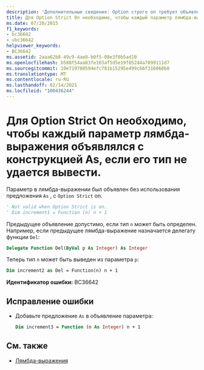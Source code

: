 ```yaml
---
description: 'Дополнительные сведения: Option строго on требует объявления каждого параметра лямбда-выражения с предложением "AS", если его тип не может быть определен'
title: Для Option Strict On необходимо, чтобы каждый параметр лямбда-выражения объявлялся с конструкцией As, если его тип не удается вывести.
ms.date: 07/20/2015
f1_keywords:
- bc36642
- vbc36642
helpviewer_keywords:
- BC36642
ms.assetid: 2aaa62b8-49c9-4ae8-b0f5-08e3f0b5ad10
ms.openlocfilehash: b588f54aa83fe103af5d5e19f05244a7099111d7
ms.sourcegitcommit: 10e719780594efc781b15295e499c66f316068b8
ms.translationtype: MT
ms.contentlocale: ru-RU
ms.lasthandoff: 02/14/2021
ms.locfileid: "100436244"
---
```

# <a name="option-strict-on-requires-each-lambda-expression-parameter-to-be-declared-with-an-as-clause-if-its-type-cannot-be-inferred"></a>Для Option Strict On необходимо, чтобы каждый параметр лямбда-выражения объявлялся с конструкцией As, если его тип не удается вывести.

Параметр в лямбда-выражении был объявлен без использования предложения `As` , с `Option Strict` on.  
  
```vb  
' Not valid when Option Strict is on.  
' Dim increment1 = Function (n) n + 1  
```  
  
 Предыдущее объявление допустимо, если тип `n` может быть определен. Например, если предыдущее лямбда-выражение назначается делегату функции `Del`:  
  
```vb  
Delegate Function Del(ByVal p As Integer) As Integer  
```  
  
 Теперь тип `n` может быть выведен из параметра `p`:  
  
```vb  
Dim increment2 as Del = Function(n) n + 1  
```  
  
 **Идентификатор ошибки:** BC36642  
  
## <a name="to-correct-this-error"></a>Исправление ошибки  
  
- Добавьте предложение `As` в объявление параметра:  
  
    ```vb  
    Dim increment3 = Function (n As Integer) n + 1  
    ```  
  
## <a name="see-also"></a>См. также

- [Лямбда-выражения](../programming-guide/language-features/procedures/lambda-expressions.md)
